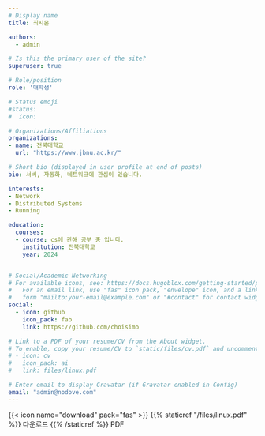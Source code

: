 ```yaml
---
# Display name
title: 최시몬

authors:
  - admin

# Is this the primary user of the site?
superuser: true

# Role/position
role: '대학생'

# Status emoji
#status:
#  icon: 

# Organizations/Affiliations
organizations:
- name: 전북대학교 
  url: "https://www.jbnu.ac.kr/"                                                   

# Short bio (displayed in user profile at end of posts)
bio: 서버, 자동화, 네트워크에 관심이 있습니다.

interests:
- Network
- Distributed Systems
- Running

education:
  courses:
  - course: cs에 관해 공부 중 입니다.
    institution: 전북대학교
    year: 2024


# Social/Academic Networking
# For available icons, see: https://docs.hugoblox.com/getting-started/page-builder/#icons
#   For an email link, use "fas" icon pack, "envelope" icon, and a link in the
#   form "mailto:your-email@example.com" or "#contact" for contact widget.
social:
  - icon: github
    icon_pack: fab
    link: https://github.com/choisimo

# Link to a PDF of your resume/CV from the About widget.
# To enable, copy your resume/CV to `static/files/cv.pdf` and uncomment the lines below.
# - icon: cv
#   icon_pack: ai
#   link: files/linux.pdf

# Enter email to display Gravatar (if Gravatar enabled in Config)
email: "admin@nodove.com"
---
```


{{< icon name="download" pack="fas" >}} {{% staticref "/files/linux.pdf" %}} 다운로드 {{% /staticref %}} PDF